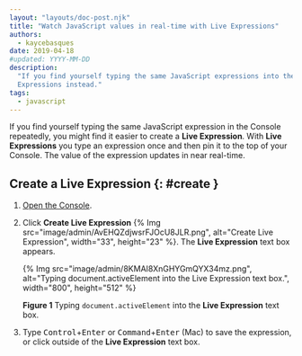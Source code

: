 ```yaml
---
layout: "layouts/doc-post.njk"
title: "Watch JavaScript values in real-time with Live Expressions"
authors:
  - kaycebasques
date: 2019-04-18
#updated: YYYY-MM-DD
description:
  "If you find yourself typing the same JavaScript expressions into the Console repeatedly, try Live
  Expressions instead."
tags:
  - javascript
---
```


If you find yourself typing the same JavaScript expression in the Console repeatedly, you might find
it easier to create a **Live Expression**. With **Live Expressions** you type an expression once and
then pin it to the top of your Console. The value of the expression updates in near real-time.

## Create a Live Expression {: #create }

1.  [Open the Console][1].
2.  Click **Create Live Expression**
    {% Img src="image/admin/AvEHQZdjwsrFJOcU8JLR.png", alt="Create Live Expression", width="33", height="23" %}.
    The **Live Expression** text box appears.

    {% Img src="image/admin/8KMAI8XnGHYGmQYX34mz.png", alt="Typing document.activeElement into the Live Expression text box.", width="800", height="512" %}

    **Figure 1** Typing `document.activeElement` into the **Live Expression** text box.

3.  Type <kbd>Control</kbd>+<kbd>Enter</kbd> or <kbd>Command</kbd>+<kbd>Enter</kbd> (Mac) to save
    the expression, or click outside of the **Live Expression** text box.

[1]: /docs/devtools/console/reference#open
